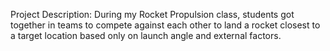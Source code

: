Project Description: During my Rocket Propulsion class, students got together in teams to compete against each other to land a rocket closest to a target location based only on launch angle and external factors. 

